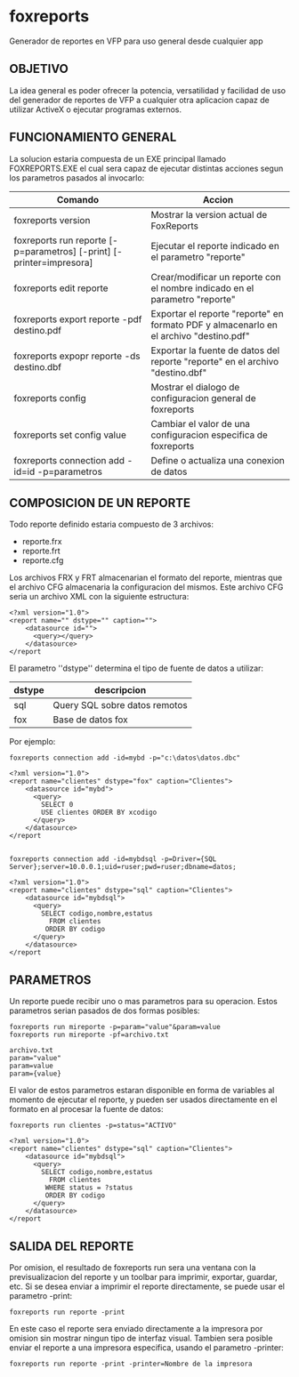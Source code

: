 # foxreports
Generador de reportes en VFP para uso general desde cualquier app

## OBJETIVO
La idea general es poder ofrecer la potencia, versatilidad y facilidad de uso del generador de reportes de VFP a cualquier otra aplicacion capaz de utilizar ActiveX o ejecutar programas externos.

## FUNCIONAMIENTO GENERAL
La solucion estaria compuesta de un EXE principal llamado FOXREPORTS.EXE el cual sera capaz de ejecutar distintas acciones segun los parametros pasados al invocarlo:

|Comando|Accion|
|-------|------|
|foxreports version|Mostrar la version actual de FoxReports|
|foxreports run reporte [-p=parametros] [-print] [-printer=impresora]|Ejecutar el reporte indicado en el parametro "reporte"|
|foxreports edit reporte|Crear/modificar un reporte con el nombre indicado en el parametro "reporte"|
|foxreports export reporte -pdf destino.pdf |Exportar el reporte "reporte" en formato PDF y almacenarlo en el archivo "destino.pdf"|
|foxreports expopr reporte -ds destino.dbf|Exportar la fuente de datos del reporte "reporte" en el archivo "destino.dbf"|
|foxreports config|Mostrar el dialogo de configuracion general de foxreports|
|foxreports set config value|Cambiar el valor de una configuracion especifica de foxreports|
|foxreports connection add -id=id -p=parametros|Define o actualiza una conexion de datos|


## COMPOSICION DE UN REPORTE
Todo reporte definido estaria compuesto de 3 archivos:

* reporte.frx
* reporte.frt
* reporte.cfg

Los archivos FRX y FRT almacenarian el formato del reporte, mientras que el archivo CFG almacenaria la configuracion del mismos. Este archivo CFG seria un archivo XML con la siguiente estructura:

    <?xml version="1.0">
    <report name="" dstype="" caption="">
        <datasource id="">
          <query></query>
        </datasource>
    </report
    
El parametro ''dstype'' determina el tipo de fuente de datos a utilizar:

|dstype|descripcion|
|------|-----------|
|sql|Query SQL sobre datos remotos|
|fox|Base de datos fox|

Por ejemplo:

    foxreports connection add -id=mybd -p="c:\datos\datos.dbc"
    
    <?xml version="1.0">
    <report name="clientes" dstype="fox" caption="Clientes">
        <datasource id="mybd">
          <query>
            SELECT 0
            USE clientes ORDER BY xcodigo
          </query>
        </datasource>
    </report
    
    
    foxreports connection add -id=mybdsql -p=Driver={SQL Server};server=10.0.0.1;uid=ruser;pwd=ruser;dbname=datos;
    
    <?xml version="1.0">
    <report name="clientes" dstype="sql" caption="Clientes">
        <datasource id="mybdsql">
          <query>
            SELECT codigo,nombre,estatus
              FROM clientes
             ORDER BY codigo
          </query>
        </datasource>
    </report    
    

## PARAMETROS
Un reporte puede recibir uno o mas parametros para su operacion.  Estos parametros serian pasados de dos formas posibles:

    foxreports run mireporte -p=param="value"&param=value
    foxreports run mireporte -pf=archivo.txt
    
    archivo.txt
    param="value"
    param=value
    param={value}
    
    
El valor de estos parametros estaran disponible en forma de variables al momento de ejecutar el reporte, y pueden ser usados directamente en el formato en al procesar la fuente de datos:


    foxreports run clientes -p=status="ACTIVO"
    
    <?xml version="1.0">
    <report name="clientes" dstype="sql" caption="Clientes">
        <datasource id="mybdsql">
          <query>
            SELECT codigo,nombre,estatus
              FROM clientes
             WHERE status = ?status
             ORDER BY codigo
          </query>
        </datasource>
    </report    


## SALIDA DEL REPORTE
Por omision, el resultado de foxreports run sera una ventana con la previsualizacion del reporte y un toolbar para imprimir, exportar, guardar, etc.  Si se desea enviar a imprimir el reporte directamente, se puede usar el parametro -print:

    foxreports run reporte -print
    
En este caso el reporte sera enviado directamente a la impresora por omision sin mostrar ningun tipo de interfaz visual.  Tambien sera posible enviar el reporte a una impresora especifica, usando el parametro -printer:

    foxreports run reporte -print -printer=Nombre de la impresora
    

